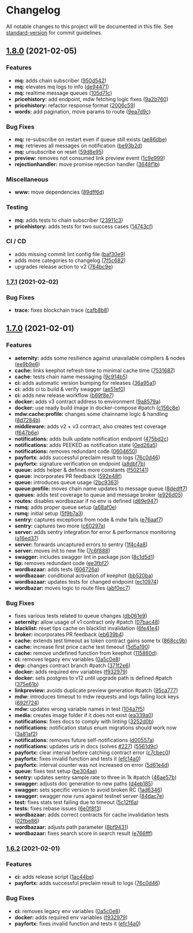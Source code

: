 # Changelog

All notable changes to this project will be documented in this file. See [standard-version](https://github.com/conventional-changelog/standard-version) for commit guidelines.

## [1.8.0](https://www.github.com/aeternity/tipping-community-backend/compare/v1.7.1...v1.8.0) (2021-02-05)


### Features

* **mq:** adds chain subscriber ([950d542](https://www.github.com/aeternity/tipping-community-backend/commit/950d542d2de08ad14d21572d0a25479a97cac2f2))
* **mq:** elevates mq logs to info ([de94471](https://www.github.com/aeternity/tipping-community-backend/commit/de94471cf6c5de62fae06535c6595b68ab3b0ea8))
* **mq:** realtime message queues ([105d71c](https://www.github.com/aeternity/tipping-community-backend/commit/105d71c3ef466a0c207a29a5158dcba247d81be8))
* **pricehistory:** add endpoint, mdw fetching logic fixes ([9a2b760](https://www.github.com/aeternity/tipping-community-backend/commit/9a2b7609bc492f80c4fc935b0c11b30418e63a63))
* **pricehistory:** refactor response format ([2006c59](https://www.github.com/aeternity/tipping-community-backend/commit/2006c5966fe9516f174c71d0b98e1d44f39e6bb4))
* **words:** add pagination, move params to route ([9ea7d9c](https://www.github.com/aeternity/tipping-community-backend/commit/9ea7d9c0666fcaf8612ba774ea055050bb74ea08))


### Bug Fixes

* **mq:** re-subscribe on restart even if queue still exists ([ae86dbe](https://www.github.com/aeternity/tipping-community-backend/commit/ae86dbea3c8488e1d6e91f591f87494387cc66d5))
* **mq:** retrieves all messages on notification ([be93b2d](https://www.github.com/aeternity/tipping-community-backend/commit/be93b2d72fe9c9a35f0f9605c163430874b98c92))
* **mq:** unsubscribe on reset ([59d8e95](https://www.github.com/aeternity/tipping-community-backend/commit/59d8e959df354a01f5a70d8cf72f200cb9c72aa1))
* **preview:** removes not consumed link preview event ([1c9e999](https://www.github.com/aeternity/tipping-community-backend/commit/1c9e99995fa04d67ed1d46ada9a9ebf4e5259b42))
* **rejectionhandler:** move promise rejection handler ([3648f1b](https://www.github.com/aeternity/tipping-community-backend/commit/3648f1b48d09b2e067232cc4dd0142ef47a93e28))


### Miscellaneous

* **www:** move dependencies ([89dff6d](https://www.github.com/aeternity/tipping-community-backend/commit/89dff6d5e57f243cb7ec5951eb048b6f9f3946b6))


### Testing

* **mq:** adds tests to chain subscriber ([23911c3](https://www.github.com/aeternity/tipping-community-backend/commit/23911c34d8efc9cbc388fbfbbe0ded27323cf3c8))
* **pricehistory:** adds tests for two success cases ([14743cf](https://www.github.com/aeternity/tipping-community-backend/commit/14743cf2944060999ffdaad0751082f471984584))


### CI / CD

* adds missing commit lint config file ([baf30e9](https://www.github.com/aeternity/tipping-community-backend/commit/baf30e9bd8e2c79ab155d990adababe67947191a))
* adds more categories to changelog ([7f5c682](https://www.github.com/aeternity/tipping-community-backend/commit/7f5c68298c036bae3e10d6673a773179b89d02d5))
* upgrades release action to v2 ([764bc9e](https://www.github.com/aeternity/tipping-community-backend/commit/764bc9e34579fd8c399bf076b54ce99f692a5612))

### [1.7.1](https://www.github.com/aeternity/tipping-community-backend/compare/v1.7.0...v1.7.1) (2021-02-02)


### Bug Fixes

* **trace:** fixes blockchain trace ([cafb8b8](https://www.github.com/aeternity/tipping-community-backend/commit/cafb8b8b0fa4b7ef969d57b79937c692774e38f4))

## [1.7.0](https://www.github.com/aeternity/tipping-community-backend/compare/v1.6.2...v1.7.0) (2021-02-01)


### Features

* **aeternity:** adds some resilience against unavailable compilers & nodes ([ee9b9e6](https://www.github.com/aeternity/tipping-community-backend/commit/ee9b9e6b819095628d822cc7206aab75cb37ec42))
* **cache:** links keephot refresh time to minimal cache time ([7531687](https://www.github.com/aeternity/tipping-community-backend/commit/7531687bcec34f063249ae3494e2c233dde3609d))
* **cache:** tests chain name messaging ([9c914b5](https://www.github.com/aeternity/tipping-community-backend/commit/9c914b5c4685acc07c3aab0025104a66eda4342a))
* **ci:** adds automatic version bumping for releases ([36a95a1](https://www.github.com/aeternity/tipping-community-backend/commit/36a95a1fa427f4c35652ae1a9ce768b3f350914e))
* **ci:** adds ci to build & verify swagger ([ae51ef0](https://www.github.com/aeternity/tipping-community-backend/commit/ae51ef02283e18add2dfe27f254a98592355a1bc))
* **ci:** adds new release workflow ([b69f8e7](https://www.github.com/aeternity/tipping-community-backend/commit/b69f8e76fe16bd502c86e66936708980204cef7e))
* **docker:** adds v3 contract address to environment ([9a8579a](https://www.github.com/aeternity/tipping-community-backend/commit/9a8579afc590bd03f8e277d6105a9f512366fbea))
* **docker:** use ready build image in docker-compose #patch ([c156c8e](https://www.github.com/aeternity/tipping-community-backend/commit/c156c8e5ce56a3dd85d76a3af9bfd8f99aa04829))
* **mdw:cache:profile:** changes some chainname logic & handling ([8d7284b](https://www.github.com/aeternity/tipping-community-backend/commit/8d7284b835ff0eff6e58dd4150ee2e09cca9e23b))
* **middleware:** adds v2 + v3 contract, also creates test coverage ([f647b6e](https://www.github.com/aeternity/tipping-community-backend/commit/f647b6e85a3afe548131f8f3993a8a5b0fca1aed))
* **notifications:** adds bulk update notification endpoint ([475bd2c](https://www.github.com/aeternity/tipping-community-backend/commit/475bd2ccb8dcdde3e185d2130e4ca77c646e2cdf))
* **notifications:** adds PEEKED as notification state ([0ed26a5](https://www.github.com/aeternity/tipping-community-backend/commit/0ed26a5a03fee5a68c146fd86d9de4d425f229fd))
* **notifications:** removes redundant code ([0604650](https://www.github.com/aeternity/tipping-community-backend/commit/0604650f36321f5cb43e7c8e10d0c53c3ac6547b))
* **payfortx:** adds successful preclaim result to logs ([76c0d46](https://www.github.com/aeternity/tipping-community-backend/commit/76c0d46ebe8af2683fefa2baf033f680d5034518))
* **payfortx:** signature verification on endpoint ([a8dbf7b](https://www.github.com/aeternity/tipping-community-backend/commit/a8dbf7bbd7ce237f31b77d9fd9b3ce6833c82471))
* **queue:** adds helper & defines more constants ([f502141](https://www.github.com/aeternity/tipping-community-backend/commit/f502141861236255bea92ca1c1e350058a73d18e))
* **queue:** incorporates PR feedback ([592e48f](https://www.github.com/aeternity/tipping-community-backend/commit/592e48f1fbfb8397fdad1b329544623144a8591b))
* **queue:** introduces queue usage ([2bc9363](https://www.github.com/aeternity/tipping-community-backend/commit/2bc9363d2d725ff2bc73d7346c8e6f40e584e024))
* **queue:profile:** moves chain name updates to message queue ([8dedff7](https://www.github.com/aeternity/tipping-community-backend/commit/8dedff70f1335623927a1ba1a6450f0d0ddb747b))
* **queues:** adds test coverage to queue and message broker ([e926d05](https://www.github.com/aeternity/tipping-community-backend/commit/e926d05d5c52f181cf2c0280ccf6b4464b923a47))
* **routes:** disables wordbazaar if no env is defined ([d89e947](https://www.github.com/aeternity/tipping-community-backend/commit/d89e947156c0a620e3b692b057cb228f62d26f38))
* **rsmq:** adds proper queue setup ([a68af0e](https://www.github.com/aeternity/tipping-community-backend/commit/a68af0e0833f6ddcb0b98c9dd8d73e369dbc6239))
* **rsmq:** initial setup ([5f9b7a3](https://www.github.com/aeternity/tipping-community-backend/commit/5f9b7a31584522d736567ec9675e76a8750c583d))
* **sentry:** captures exceptions from node & mdw fails ([e76aaf7](https://www.github.com/aeternity/tipping-community-backend/commit/e76aaf778c537651567c40fcd793ede94398ba9a))
* **sentry:** captures two more ([c60297a](https://www.github.com/aeternity/tipping-community-backend/commit/c60297ac42191358d4cae7d0ad203d575c382189))
* **server:** adds sentry integration for error & performance monitoring ([a16ed37](https://www.github.com/aeternity/tipping-community-backend/commit/a16ed37092418303e34b189050c8a850d97f83b3))
* **server:** forwards uncaptured errors to sentry ([1f4c4a8](https://www.github.com/aeternity/tipping-community-backend/commit/1f4c4a8b7c4363f5fb4bc7223bd42c58c55074c7))
* **server:** moves init to new file ([7c6f888](https://www.github.com/aeternity/tipping-community-backend/commit/7c6f8888ac46c50a8d3dd83f912c12dde2aa1adf))
* **swagger:** includes swagger lint in package json ([8c1d5d1](https://www.github.com/aeternity/tipping-community-backend/commit/8c1d5d17394bcebf89edf865c0187fdb8220104c))
* **tip:** removes redundant code ([ee3fbf2](https://www.github.com/aeternity/tipping-community-backend/commit/ee3fbf2e9e2de89c8284121070a7079a5c00cd2e))
* **wordbazaar:** adds tests ([606726a](https://www.github.com/aeternity/tipping-community-backend/commit/606726a06c22489d1d1d8390beb26475e235254c))
* **wordbazaar:** conditional activation of keephot ([bb520ba](https://www.github.com/aeternity/tipping-community-backend/commit/bb520ba1ef3622d752a91bc7b341a9262c6e925d))
* **wordbazaar:** updates tests for changed endpoint ([ec10974](https://www.github.com/aeternity/tipping-community-backend/commit/ec109741caf004eca59a3fe55483c326aefc78b8))
* **wordbazar:** moves logic to route files ([abf0ec7](https://www.github.com/aeternity/tipping-community-backend/commit/abf0ec7f3596e785c20d0699afbef3fabd01c18d))


### Bug Fixes

* fixes various tests related to queue changes ([db061e9](https://www.github.com/aeternity/tipping-community-backend/commit/db061e91424c6bad5ad0dd3f88bbe00072e752f0))
* **aeternity:** allow usage of v1 contract only #patch ([07bac48](https://www.github.com/aeternity/tipping-community-backend/commit/07bac48d82197218f2b44e6227edc11707e0493d))
* **blacklist:** reset tips cache on blacklist invalidation ([6fe41e4](https://www.github.com/aeternity/tipping-community-backend/commit/6fe41e43be3ab97a6751645856a81963ef483322))
* **broker:** incorporates PR feedback ([eb639b4](https://www.github.com/aeternity/tipping-community-backend/commit/eb639b4059a3b3fa58c7ca02cad07a9ef32df089))
* **cache:** extends test timeout as token contract gains some tx ([868cc9b](https://www.github.com/aeternity/tipping-community-backend/commit/868cc9b5b896285b2927ca1c2a859cc43fe01ce7))
* **cache:** increase first price cache test timeout ([5d5a190](https://www.github.com/aeternity/tipping-community-backend/commit/5d5a19085d56961883bd519abd4eeefce0d39891))
* **cache:** remove undefined function from keephot ([115860d](https://www.github.com/aeternity/tipping-community-backend/commit/115860dce6f0d564d4a786447efe261c0aaade6a))
* **ci:** removes legacy env variables ([0a5c0e8](https://www.github.com/aeternity/tipping-community-backend/commit/0a5c0e8356e7b9364afc46f9278f043acf39149b))
* **dep:** changes contract branch #patch ([371f2e6](https://www.github.com/aeternity/tipping-community-backend/commit/371f2e696e997ccd58e2cd7c0c85fa84fe89b8e5))
* **docker:** adds required env variables ([f932979](https://www.github.com/aeternity/tipping-community-backend/commit/f9329790f0e171cb7b4e204d8eac960ec7dfcc19))
* **docker:** sets postgres to v12 until upgrade path is defined #patch ([375e61b](https://www.github.com/aeternity/tipping-community-backend/commit/375e61b8bfcd9716b014287a2cbeb2e28a6d05d5))
* **linkpreview:** avoids duplicate preview generation #patch ([95ca777](https://www.github.com/aeternity/tipping-community-backend/commit/95ca7775a0c32d38658e0bb08de2057bdf08a2b5))
* **mdw:** introduces timeout to mdw requests and logs failing lock keys ([692f724](https://www.github.com/aeternity/tipping-community-backend/commit/692f7242ee551112ace5546c0b4bd8fe8b4e4be8))
* **mdw:** updates wrong variable names in test ([104a7f5](https://www.github.com/aeternity/tipping-community-backend/commit/104a7f55e7e4c05a95c3c104b27da4a5273f607b))
* **media:** creates image folder if it does not exist ([ea339a0](https://www.github.com/aeternity/tipping-community-backend/commit/ea339a0ad1efff27539d650b58105cf1f0443928))
* **notifications:** fixes docs to comply with linting ([3252d0b](https://www.github.com/aeternity/tipping-community-backend/commit/3252d0b814b4149d85db4b03fcd636b1a304a408))
* **notifications:** notification status enum migrations should work now ([3a81af2](https://www.github.com/aeternity/tipping-community-backend/commit/3a81af2b520b4e2557c02e4401054805b06fc2a9))
* **notifications:** removes future self-notifications ([d00557a](https://www.github.com/aeternity/tipping-community-backend/commit/d00557a8bd53c0dd31205d250fa72002897c1757))
* **notifications:** updates urls in docs (solves [#227](https://www.github.com/aeternity/tipping-community-backend/issues/227)) ([5561d9c](https://www.github.com/aeternity/tipping-community-backend/commit/5561d9c91b5c916d0417bdacd6196258fe251307))
* **payfortx:** clear interval before catching contract error ([c7cbec0](https://www.github.com/aeternity/tipping-community-backend/commit/c7cbec0d25fc17984237256d1f67c0c9f64bd7d4))
* **payfortx:** fixes invalid function and tests it ([efc14a0](https://www.github.com/aeternity/tipping-community-backend/commit/efc14a0f85dbbfd67f60fc1c049c0672b97835a5))
* **payfortx:** interval counter was not increased on error ([5d61e4d](https://www.github.com/aeternity/tipping-community-backend/commit/5d61e4de75cc8e2b4680b7b1f9236191e84b2b7c))
* **queue:** fixes test setup ([be304ae](https://www.github.com/aeternity/tipping-community-backend/commit/be304aee903d7fcec3efff60befc1d49dd429b47))
* **sentry:** updates sentry sample rate to three in 1k #patch ([46ae57b](https://www.github.com/aeternity/tipping-community-backend/commit/46ae57b3f3d7c79385dfe5c3a9427b927f5dcc8c))
* **swagger:** adjusts doc generation to new paths ([d4eb185](https://www.github.com/aeternity/tipping-community-backend/commit/d4eb18508d399d92f4242d69612c69adc82304a0))
* **swagger:** sets specific version to avoid broken RC ([1ad6346](https://www.github.com/aeternity/tipping-community-backend/commit/1ad634647a1bab3dc02760db07f0446981c1a2d5))
* **swagger:** swagger now runs against testnet server ([84dac7e](https://www.github.com/aeternity/tipping-community-backend/commit/84dac7e11c694675c19c6013b228b3fd645d23c7))
* **test:** fixes stats test failing due to timeout ([5c12f6a](https://www.github.com/aeternity/tipping-community-backend/commit/5c12f6a7b76b136986397c883cb954130e193293))
* **tests:** fixes rebase issues ([6e0f8f3](https://www.github.com/aeternity/tipping-community-backend/commit/6e0f8f3d44820d2dc9a24868dcc94e015ad31dfb))
* **wordbazaar:** adds correct contracts for cache invalidation tests ([02fbe86](https://www.github.com/aeternity/tipping-community-backend/commit/02fbe86f9e48a4284b97dab26156f9a6de9d043c))
* **wordbazaar:** adjusts path parameter ([8bf9431](https://www.github.com/aeternity/tipping-community-backend/commit/8bf943189855306bed4b7a97125734870665707d))
* **wordbazaar:** fixes search score in search result ([e766fff](https://www.github.com/aeternity/tipping-community-backend/commit/e766fffb20d273fccf7de600751d63c9d18a2018))

### [1.6.2](https://github.com/aeternity/tipping-community-backend/compare/v1.6.1...v1.6.2) (2021-02-01)


### Features

* **ci:** adds release script ([1ac44be](https://github.com/aeternity/tipping-community-backend/commit/1ac44be663e52716e29feb2100ac2c89ff6df165))
* **payfortx:** adds successful preclaim result to logs ([76c0d46](https://github.com/aeternity/tipping-community-backend/commit/76c0d46ebe8af2683fefa2baf033f680d5034518))


### Bug Fixes

* **ci:** removes legacy env variables ([0a5c0e8](https://github.com/aeternity/tipping-community-backend/commit/0a5c0e8356e7b9364afc46f9278f043acf39149b))
* **docker:** adds required env variables ([f932979](https://github.com/aeternity/tipping-community-backend/commit/f9329790f0e171cb7b4e204d8eac960ec7dfcc19))
* **payfortx:** fixes invalid function and tests it ([efc14a0](https://github.com/aeternity/tipping-community-backend/commit/efc14a0f85dbbfd67f60fc1c049c0672b97835a5))
